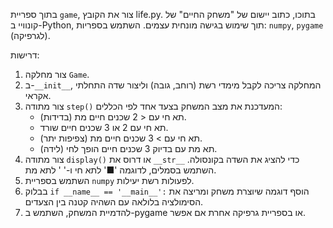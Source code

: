 בתוך ספריית `game`, צור את הקובץ life.py.
בתוכו, כתוב יישום של "משחק החיים" של קונוויי ב-Python, תוך שימוש בגישה מונחית עצמים.
השתמש בספריות: `numpy`, `pygame` (לגרפיקה).

דרישות:
1.  צור מחלקה `Game`.
2.  ב-`__init__`, המחלקה צריכה לקבל מימדי רשת (רוחב, גובה) וליצור שדה התחלתי אקראי.
3.  צור מתודה `step()` המעדכנת את מצב המשחק בצעד אחד לפי הכללים:
    - תא חי עם < 2 שכנים חיים מת (בדידות).
    - תא חי עם 2 או 3 שכנים חיים שורד.
    - תא חי עם > 3 שכנים חיים מת (צפיפות יתר).
    - תא מת עם בדיוק 3 שכנים חיים הופך לחי (לידה).
4.  צור מתודה `display()` או דרוס את `__str__` כדי להציג את השדה בקונסולה. השתמש בסמלים, לדוגמה '■' לתא חי ו-' ' לתא מת.
5.  השתמש בספריית `numpy` לפעולות רשת יעילות.
6.  בבלוק `if __name__ == '__main__':` הוסף דוגמה שיוצרת משחק ומריצה את הסימולציה בלולאה עם השהיה קטנה בין הצעדים.
7.  להדמיית המשחק, השתמש ב-pygame או בספריית גרפיקה אחרת אם אפשר.
